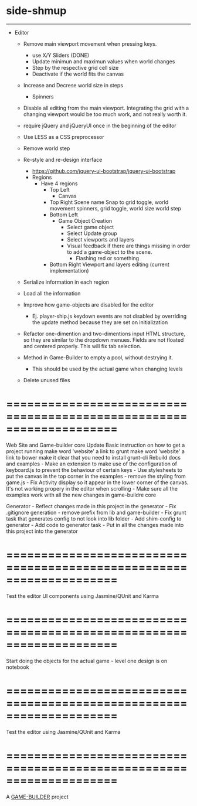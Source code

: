 # side-shmup
-------------------

- Editor		
	- Remove main viewport movement when pressing keys. 
		- use X/Y Sliders (DONE)
		- Update minimun and maximun values when world changes
		- Step by the respective grid cell size
		- Deactivate if the world fits the canvas

	- Increase and Decrese world size in steps
		- Spinners

	- Disable all editing from the main viewport. Integrating the grid with a changing viewport would be too much work,
		and not really worth it.

	- require jQuery and jQueryUI once in the beginning of the editor
	- Use LESS as a CSS preprocessor
	
	- Remove world step

	- Re-style and re-design interface 
		- https://github.com/jquery-ui-bootstrap/jquery-ui-bootstrap
		- Regions
			- Have 4 regions
				- Top Left
					- Canvas
				- Top Right
					Scene name 
					Snap to grid toggle, 
					world movement spinners, 
					grid toggle, 
					world size
					world step
				- Bottom Left 
					- Game Object Creation
						- Select game object
						- Select Update group
						- Select viewports and layers
						- Visual feedback if there are things missing in order to add a game-object to the scene.
							- Flashing red or something
				- Bottom Right 
					Viewport and layers editing (current implementation)

	- Serialize information in each region
	- Load all the information

	- Improve how game-objects are disabled for the editor
		- Ej. player-ship.js keydown events are not disabled by overriding the update method 
			  because they are set on initialization
	- Refactor one-dimention and two-dimentions input HTML structure, so they are similar to the dropdown menues. Fields are not floated and centered properly. This will fix tab selection.
	- Method in Game-Builder to empty a pool, without destrying it.
		- This should be used by the actual game when changing levels
	
	- Delete unused files

====================================================================
====================================================================

Web Site and Game-builder core
  Update Basic instruction on how to get a project running
    make word 'website' a link to grunt
    make word 'website' a link to bower
    make it clear that you need to install grunt-cli
  Rebuild docs and examples
  	- Make an extension to make use of the configuration of keyboard.js to prevent the behaviour of certain keys 
	- Use stylesheets to put the canvas in the top corner in the examples
		- remove the styling from game.js
	- Fix Activity display so it appear in the lower corner of the canvas. It's not working propery in the editor when scrolling
  	- Make sure all the examples work with all the new changes in game-buildre core

Generator
	- Reflect changes made in this project in the generator
	   - Fix .gitignore generation
	   	- remove prefix from lib and game-builder
	   - Fix grunt task that generates config to not look into lib folder
	   - Add shim-config to generator
	   - Add code to generator task
	   - Put in all the changes made into this project into the generator

====================================================================
====================================================================

Test the editor UI components using Jasmine/QUnit and Karma

====================================================================
====================================================================

Start doing the objects for the actual game
	- level one design is on notebook

====================================================================
====================================================================

Test the editor using Jasmine/QUnit and Karma

====================================================================
====================================================================

A [GAME-BUILDER][game-builder] project

[game-builder]: http://diegomarquez.github.io/game-builder
